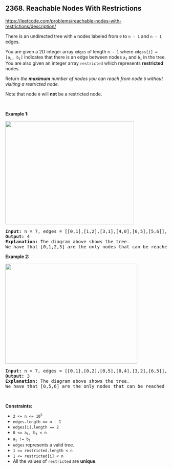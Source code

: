 ## 2368. Reachable Nodes With Restrictions

<https://leetcode.com/problems/reachable-nodes-with-restrictions/description/>

<div class="elfjS" data-track-load="description_content"><p>There is an undirected tree with <code>n</code> nodes labeled from <code>0</code> to <code>n - 1</code> and <code>n - 1</code> edges.</p>

<p>You are given a 2D integer array <code>edges</code> of length <code>n - 1</code> where <code>edges[i] = [a<sub>i</sub>, b<sub>i</sub>]</code> indicates that there is an edge between nodes <code>a<sub>i</sub></code> and <code>b<sub>i</sub></code> in the tree. You are also given an integer array <code>restricted</code> which represents <strong>restricted</strong> nodes.</p>

<p>Return <em>the <strong>maximum</strong> number of nodes you can reach from node </em><code>0</code><em> without visiting a restricted node.</em></p>

<p>Note that node <code>0</code> will <strong>not</strong> be a restricted node.</p>

<p>&nbsp;</p>
<p><strong class="example">Example 1:</strong></p>
<img alt="" src="https://assets.leetcode.com/uploads/2022/06/15/ex1drawio.png" style="width: 402px; height: 322px;">
<pre><strong>Input:</strong> n = 7, edges = [[0,1],[1,2],[3,1],[4,0],[0,5],[5,6]], restricted = [4,5]
<strong>Output:</strong> 4
<strong>Explanation:</strong> The diagram above shows the tree.
We have that [0,1,2,3] are the only nodes that can be reached from node 0 without visiting a restricted node.
</pre>

<p><strong class="example">Example 2:</strong></p>
<img alt="" src="https://assets.leetcode.com/uploads/2022/06/15/ex2drawio.png" style="width: 412px; height: 312px;">
<pre><strong>Input:</strong> n = 7, edges = [[0,1],[0,2],[0,5],[0,4],[3,2],[6,5]], restricted = [4,2,1]
<strong>Output:</strong> 3
<strong>Explanation:</strong> The diagram above shows the tree.
We have that [0,5,6] are the only nodes that can be reached from node 0 without visiting a restricted node.
</pre>

<p>&nbsp;</p>
<p><strong>Constraints:</strong></p>

<ul>
 <li><code>2 &lt;= n &lt;= 10<sup>5</sup></code></li>
 <li><code>edges.length == n - 1</code></li>
 <li><code>edges[i].length == 2</code></li>
 <li><code>0 &lt;= a<sub>i</sub>, b<sub>i</sub> &lt; n</code></li>
 <li><code>a<sub>i</sub> != b<sub>i</sub></code></li>
 <li><code>edges</code> represents a valid tree.</li>
 <li><code>1 &lt;= restricted.length &lt; n</code></li>
 <li><code>1 &lt;= restricted[i] &lt; n</code></li>
 <li>All the values of <code>restricted</code> are <strong>unique</strong>.</li>
</ul>
</div>
